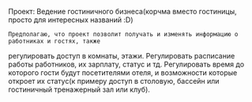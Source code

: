 Проект: Ведение гостиничного бизнеса(корчма вместо гостиницы, просто для интересных названий :D)

    Предполагаю, что проект позволит получать и изменять информацию о работниках и гостях, также
регулировать доступ в комнаты, этажи. Регулировать расписание работы работников, их зарплату, статус и тд. 
Регулировать время до которого гости будут посетителями отеля, и возможности которые откроет их статус(к примеру
доступ в столовую, бассейн или гостиничный тренажерный зал или клуб). 
